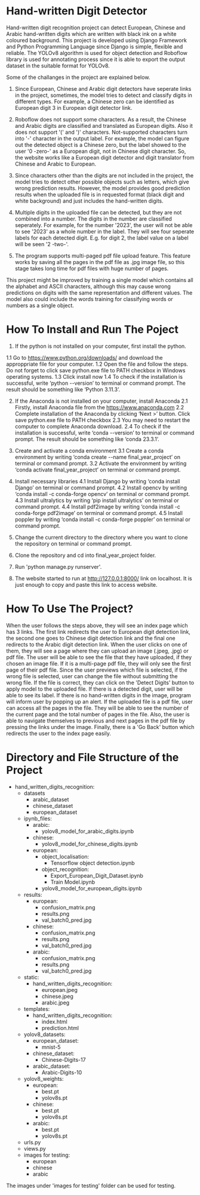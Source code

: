 # Hand-written Digit Detector

Hand-written digit recognition project can detect European, Chinese and Arabic hand-written digits which are written with black ink on a white coloured background. This project is developed using Django Framework and Python Programming Language since Django is simple, flexible and reliable. The YOLOv8 algorithm is used for object detection and Roboflow library is used for annotating process since it is able to export the output dataset in the suitable format for YOLOv8.

Some of the challanges in the project are explained below.

1. Since European, Chinese and Arabic digit detectors have seperate links in the project, sometimes, the model tries to detect and classify digits in different types. For example, a Chinese zero can be identified as European digit 3 in European digit detector link.

2. Roboflow does not support some characters. As a result, the Chinese and Arabic digits are classified and translated as European digits. Also it does not support '(' and ')' characters. Not-supported characters turn into '-' character in the output label. For example, the model can figure out the detected object is a Chinese zero, but the label showed to the user '0 -zero-' as a European digit, not in Chinese digit character. So, the website works like a European digit detector and digit translator from Chinese and Arabic to European.

3. Since characters other than the digits are not included in the project, the model tries to detect other possible objects such as letters, which give wrong prediction results. However, the model provides good prediction results when the uploaded file is in requested format (black digit and white background) and just includes the hand-written digits.

4. Multiple digits in the uploaded file can be detected, but they are not combined into a number. The digits in the number are classified seperately. For example, for the number '2023', the user will not be able to see '2023' as a whole number in the label. They will see four seperate labels for each detected digit. E.g. for digit 2, the label value on a label will be seen '2 -two-'.

5. The program supports multi-paged pdf file upload feature. This feature works by saving all the pages in the pdf file as .jpg image file, so this stage takes long time for pdf files with huge number of pages.

This project might be improved by training a single model which contains all the alphabet and ASCII characters, although this may cause wrong predictions on digits with the same representation and different values. The model also could include the words training for classifying words or numbers as a single object.

# How To Install and Run The Poject

1. If the python is not installed on your computer, first install the python.

1.1 Go to https://www.python.org/downloads/ and download the approppriate file for your computer.
1.2 Open the file and follow the steps. Do not forget to click save python.exe file to PATH checkbox in Windows operating systems.
1.3 Click install now
1.4 To check if the installation is successful, write ‘python --version’ to terminal or command prompt. The result should be something like ‘Python 3.11.3’.

2.  If the Anaconda is not installed on your computer, install Anaconda
2.1 Firstly, install Anaconda file from the https://www.anaconda.com
2.2 Complete installation of the Anaconda by clicking ‘Next >’ button. Click save python.exe file to PATH checkbox
2.3 You may need to restart the computer to complete Anaconda download.
2.4 To check if the installation is successful, write ‘conda --version’ to terminal or command prompt. The result should be something like ‘conda 23.3.1’.

3. Create and activate a conda environment
3.1 Create a conda environment by writing ‘conda create --name final_year_project’ on terminal or command prompt.
3.2 Activate the environment by writing ‘conda activate final_year_project’ on terminal or command prompt.

4.  Install necessary libraries
4.1 Install Django by writing ‘conda install Django’ on terminal or command prompt.
4.2 Install opencv by writing ‘conda install -c conda-forge opencv’ on terminal or command prompt. 
4.3 Install ultralytics by writing ‘pip install ultralytics’ on terminal or command prompt.
4.4 Install pdf2image by writing ‘conda install -c conda-forge pdf2image’ on terminal or command prompt. 
4.5 Install poppler by writing ‘conda install -c conda-forge poppler’ on terminal or command prompt. 

5. Change the current directory to the directory where you want to clone the repository on terminal or command prompt.
6. Clone the repository and cd into final_year_project folder.
7. Run 'python manage.py runserver'.
8. The website started to run at http://127.0.0.1:8000/ link on localhost. It is just enough to copy and paste this link to access website.

# How To Use The Project?

When the user follows the steps above, they will see an index page which has 3 links. The first link redirects the user to European digit detection link, the second one goes to Chinese digit detection link and the final one redirects to the Arabic digit detection link. When the user clicks on one of them, they will see a page where they can upload an image (.jpeg, .jpg) or pdf file. The user will be able to see the file that they have uploaded, if they chosen an image file. If it is a multi-page pdf file, they will only see the first page of their pdf file. Since the user previews which file is selected, if the wrong file is selected, user can change the file without submitting the wrong file. If the file is correct, they can click on the 'Detect Digits' button to apply model to the uploaded file. If there is a detected digit, user will be able to see its label. If there is no hand-written digits in the image, program will inform user by popping up an alert. If the uploaded file is a pdf file, user can access all the pages in the file. They will be able to see the number of the current page and the total number of pages in the file. Also, the user is able to navigate themselves to previous and next pages in the pdf file by pressing the links under the image. Finally, there is a 'Go Back' button which redirects the user to the index page easily.

# Directory and File Structure of the Project
- hand_written_digits_recognition:
    - datasets
        - arabic_dataset
        - chinese_dataset
        - european_dataset
    - ipynb_files:
        - arabic:
            - yolov8_model_for_arabic_digits.ipynb
        - chinese:
            - yolov8_model_for_chinese_digits.ipynb
        - european:
            - object_localisation:
                - Tensorflow object detection.ipynb
            - object_recognition:
                - Export_European_Digit_Dataset.ipynb
                - Train Model.ipynb
            - yolov8_model_for_european_digits.ipynb
    - results:
        - european: 
            - confusion_matrix.png
            - results.png
            - val_batch0_pred.jpg
        - chinese: 
            - confusion_matrix.png
            - results.png
            - val_batch0_pred.jpg
        - arabic: 
            - confusion_matrix.png
            - results.png
            - val_batch0_pred.jpg
    - static:
        - hand_written_digits_recognition:
            - european.jpeg
            - chinese.jpeg
            - arabic.jpeg
    - templates:
        - hand_written_digits_recognition:
            - index.html
            - prediction.html
    - yolov8_datasets:
        - european_dataset: 
            - mnist-5
        - chinese_dataset: 
            - Chinese-Digits-17
        - arabic_dataset:
            - Arabic-Digits-10
    - yolov8_weights:
        - european:
            - best.pt
            - yolov8s.pt
        - chinese:
            - best.pt
            - yolov8s.pt
        - arabic:
            - best.pt
            - yolov8s.pt
    - urls.py
    - views.py
    - images for testing:
        - european
        - chinese
        - arabic

The images under 'images for testing' folder can be used for testing.
